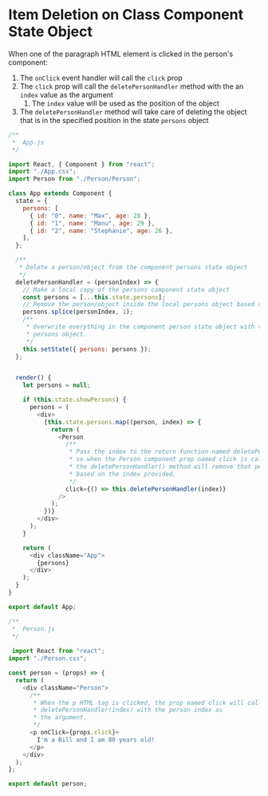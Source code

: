 # Item Deletion on Class Component State Object 

When one of the paragraph HTML element is clicked in the person's component:

1. The `onClick` event handler will call the `click` prop
2. The `click` prop will call the `deletePersonHandler` method with the an `index` value as the argument
   1. The `index` value will be used as the position of the object
3. The `deletePersonHandler` method will take care of deleting the object that is in the specified position in the state `persons` object

```javascript
/** 
 * 	App.js
 */

import React, { Component } from "react";
import "./App.css";
import Person from "./Person/Person";

class App extends Component {
  state = {
    persons: [
      { id: "0", name: "Max", age: 28 },
      { id: "1", name: "Manu", age: 29 },
      { id: "2", name: "Stephanie", age: 26 },
    ],
  };

  /** 
   * Delete a person/object from the component persons state object
   */
  deletePersonHandler = (personIndex) => {
    // Make a local copy of the persons component state object
    const persons = [...this.state.persons];
    // Remove the person/object inside the local persons object based on the index
    persons.splice(personIndex, 1);
    /**
     * Overwrite everything in the component person state object with the local 
     * persons object.    
     */
    this.setState({ persons: persons });
  };


  render() {
    let persons = null;

    if (this.state.showPersons) {
      persons = (
        <div>
          {this.state.persons.map((person, index) => {
            return (
              <Person
                /**
                 * Pass the index to the return function named deletePersonHandler() 
                 * so when the Person component prop named click is called,
                 * the deletePersonHandler() method will remove that person
                 * based on the index provided.
                 */
                click={() => this.deletePersonHandler(index)}
              />
            );
          })}
        </div>
      );
    }

    return (
      <div className="App">
        {persons}
      </div>
    );
  }
}

export default App;

```

```javascript
/** 
 * 	Person.js
 */
 
 import React from "react";
import "./Person.css";

const person = (props) => {
  return (
    <div className="Person">
      /** 
       * When the p HTML tag is clicked, the prop named click will call 
       * deletePersonHandler(index) with the person index as 
       * the argument.
       */
      <p onClick={props.click}>
        I'm a Bill and I am 80 years old!
      </p>
    </div>
  );
};

export default person;
```

